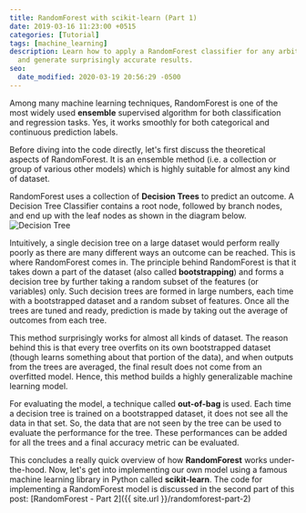 ```yaml
---
title: RandomForest with scikit-learn (Part 1)
date: 2019-03-16 11:23:00 +0515
categories: [Tutorial]
tags: [machine_learning]
description: Learn how to apply a RandomForest classifier for any arbitrary dataset
  and generate surprisingly accurate results.
seo:
  date_modified: 2020-03-19 20:56:29 -0500
---
```


Among many machine learning techniques, RandomForest is one of the most widely used
**ensemble** supervised algorithm for both classification and regression tasks. Yes, it
works smoothly for both categorical and continuous prediction labels.

Before diving into the code directly, let's first discuss the theoretical aspects of 
RandomForest. It is an ensemble method (i.e. a collection or group of various other
models) which is highly suitable for almost any kind of dataset.

RandomForest uses a collection of **Decision Trees** to predict an outcome. A Decision
Tree Classifier contains a root node, followed by branch nodes, and end up with the leaf
nodes as shown in the diagram below.
![Decision Tree](https://i.ibb.co/jTXTWmw/Screenshot-from-2019-03-16-20-24-03.png)

Intuitively, a single decision tree on a large dataset would perform really poorly
as there are many different ways an outcome can be reached. This is where RandomForest
comes in. The principle behind RandomForest is that it takes down a part of the dataset
(also called **bootstrapping**) and forms a decision tree by further taking a random 
subset of the features (or variables) only. Such decision trees are formed in large
numbers, each time with a bootstrapped dataset and a random subset of features. Once
all the trees are tuned and ready, prediction is made by taking out the average of
outcomes from each tree.

This method surprisingly works for almost all kinds of dataset. The reason behind this
is that every tree overfits on its own bootstrapped dataset (though learns something about
that portion of the data), and when outputs from the trees are averaged, the final result
does not come from an overfitted model. Hence, this method builds a highly generalizable
machine learning model.

For evaluating the model, a technique called **out-of-bag** is used. Each time a
decision tree is trained on a bootstrapped dataset, it does not see all the data in
that set. So, the data that are not seen by the tree can be used to evaluate the performance
for the tree. These performances can be added for all the trees and a final accuracy
metric can be evaluated.

This concludes a really quick overview of how **RandomForest** works under-the-hood.
Now, let's get into implementing our own model using a famous machine learning library
in Python called **scikit-learn**. The code for implementing a RandomForest model is
discussed in the second part of this post: [RandomForest - Part 2]({{ site.url }}/randomforest-part-2)